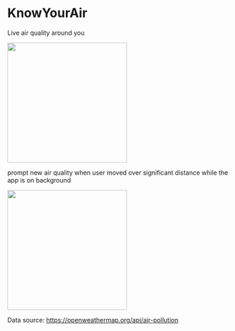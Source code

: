 # KnowYourAir
Live air quality around you

<img src="https://github.com/ROWAN-W/KnowYourAir/assets/79567802/12890740-6b5c-43ba-89fc-11a83ffd074f" width="270">

prompt new air quality when user moved over significant distance while the app is on background

<img src="https://github.com/ROWAN-W/KnowYourAir/assets/79567802/74af36fc-0596-4f87-a47b-99c2c4566ca1" width="270">


Data source: https://openweathermap.org/api/air-pollution
